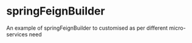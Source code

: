 # springFeignBuilder
An example of springFeignBuilder to customised as per different micro-services need
